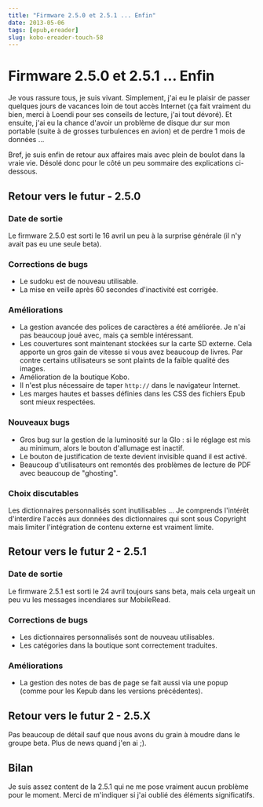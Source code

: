 ```yaml
---
title: "Firmware 2.5.0 et 2.5.1 ... Enfin"
date: 2013-05-06
tags: [epub,ereader]
slug: kobo-ereader-touch-58
---
```

# Firmware 2.5.0 et 2.5.1 ... Enfin

Je vous rassure tous, je suis vivant. Simplement, j'ai eu le plaisir de passer quelques jours de vacances loin de tout accès Internet (ça fait vraiment du bien, merci à Loendi pour ses conseils de lecture, j'ai tout dévoré). Et ensuite, j'ai eu la chance d'avoir un problème de disque dur sur mon portable (suite à de grosses turbulences en avion) et de perdre 1 mois de données ...

Bref, je suis enfin de retour aux affaires mais avec plein de boulot dans la vraie vie. Désolé donc pour le côté un peu sommaire des explications ci-dessous.

## Retour vers le futur - 2.5.0

### Date de sortie
Le firmware 2.5.0 est sorti le 16 avril un peu à la surprise générale (il n'y avait pas eu une seule beta).

### Corrections de bugs

* Le sudoku est de nouveau utilisable.
* La mise en veille après 60 secondes d'inactivité est corrigée.

### Améliorations

* La gestion avancée des polices de caractères a été améliorée. Je n'ai pas beaucoup joué avec, mais ça semble intéressant.
* Les couvertures sont maintenant stockées sur la carte SD externe. Cela apporte un gros gain de vitesse si vous avez beaucoup de livres. Par contre certains utilisateurs se sont plaints de la faible qualité des images.
* Amélioration de la boutique Kobo.
* Il n'est plus nécessaire de taper `http://` dans le navigateur Internet.
* Les marges hautes et basses définies dans les CSS des fichiers Epub sont mieux respectées.

### Nouveaux bugs

* Gros bug sur la gestion de la luminosité sur la Glo : si le réglage est mis au minimum, alors le bouton d'allumage est inactif.
* Le bouton de justification de texte devient invisible quand il est activé.
* Beaucoup d'utilisateurs ont remontés des problèmes de lecture de PDF avec beaucoup de "ghosting".

### Choix discutables

Les dictionnaires personnalisés sont inutilisables ... Je comprends l'intérêt d'interdire l'accès aux données des dictionnaires qui sont sous Copyright mais limiter l'intégration de contenu externe est vraiment limite.

##  Retour vers le futur 2 - 2.5.1 

### Date de sortie
Le firmware 2.5.1 est sorti le 24 avril toujours sans beta, mais cela urgeait un peu vu les messages incendiares sur MobileRead.

### Corrections de bugs

* Les dictionnaires personnalisés sont de nouveau utilisables.
* Les catégories dans la boutique sont correctement traduites.

### Améliorations

* La gestion des notes de bas de page se fait aussi via une popup (comme pour les Kepub dans les versions précédentes).

##  Retour vers le futur 2 - 2.5.X 

Pas beaucoup de détail sauf que nous avons du grain à moudre dans le groupe beta. Plus de news quand j'en ai ;).

## Bilan

Je suis assez content de la 2.5.1 qui ne me pose vraiment aucun problème pour le moment. Merci de m'indiquer si j'ai oublié des éléments significatifs.
